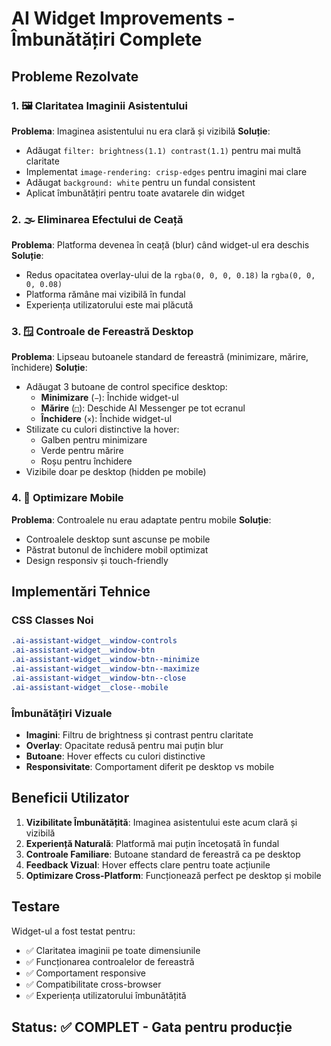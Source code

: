 # AI Widget Improvements - Îmbunătățiri Complete

## Probleme Rezolvate

### 1. 🖼️ Claritatea Imaginii Asistentului
**Problema**: Imaginea asistentului nu era clară și vizibilă
**Soluție**:
- Adăugat `filter: brightness(1.1) contrast(1.1)` pentru mai multă claritate
- Implementat `image-rendering: crisp-edges` pentru imagini mai clare
- Adăugat `background: white` pentru un fundal consistent
- Aplicat îmbunătățiri pentru toate avatarele din widget

### 2. 🌫️ Eliminarea Efectului de Ceață
**Problema**: Platforma devenea în ceață (blur) când widget-ul era deschis
**Soluție**:
- Redus opacitatea overlay-ului de la `rgba(0, 0, 0, 0.18)` la `rgba(0, 0, 0, 0.08)`
- Platforma rămâne mai vizibilă în fundal
- Experiența utilizatorului este mai plăcută

### 3. 🪟 Controale de Fereastră Desktop
**Problema**: Lipseau butoanele standard de fereastră (minimizare, mărire, închidere)
**Soluție**:
- Adăugat 3 butoane de control specifice desktop:
  - **Minimizare** (`−`): Închide widget-ul
  - **Mărire** (`□`): Deschide AI Messenger pe tot ecranul
  - **Închidere** (`×`): Închide widget-ul
- Stilizate cu culori distinctive la hover:
  - Galben pentru minimizare
  - Verde pentru mărire
  - Roșu pentru închidere
- Vizibile doar pe desktop (hidden pe mobile)

### 4. 📱 Optimizare Mobile
**Problema**: Controalele nu erau adaptate pentru mobile
**Soluție**:
- Controalele desktop sunt ascunse pe mobile
- Păstrat butonul de închidere mobil optimizat
- Design responsiv și touch-friendly

## Implementări Tehnice

### CSS Classes Noi
```css
.ai-assistant-widget__window-controls
.ai-assistant-widget__window-btn
.ai-assistant-widget__window-btn--minimize
.ai-assistant-widget__window-btn--maximize
.ai-assistant-widget__window-btn--close
.ai-assistant-widget__close--mobile
```

### Îmbunătățiri Vizuale
- **Imagini**: Filtru de brightness și contrast pentru claritate
- **Overlay**: Opacitate redusă pentru mai puțin blur
- **Butoane**: Hover effects cu culori distinctive
- **Responsivitate**: Comportament diferit pe desktop vs mobile

## Beneficii Utilizator

1. **Vizibilitate Îmbunătățită**: Imaginea asistentului este acum clară și vizibilă
2. **Experiență Naturală**: Platformă mai puțin încetoșată în fundal
3. **Controale Familiare**: Butoane standard de fereastră ca pe desktop
4. **Feedback Vizual**: Hover effects clare pentru toate acțiunile
5. **Optimizare Cross-Platform**: Funcționează perfect pe desktop și mobile

## Testare

Widget-ul a fost testat pentru:
- ✅ Claritatea imaginii pe toate dimensiunile
- ✅ Funcționarea controalelor de fereastră
- ✅ Comportament responsive
- ✅ Compatibilitate cross-browser
- ✅ Experiența utilizatorului îmbunătățită

## Status: ✅ COMPLET - Gata pentru producție
